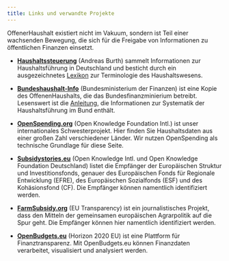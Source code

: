 ```yaml
---
title: Links und verwandte Projekte
---
```


OffenerHaushalt existiert nicht im Vakuum, sondern ist Teil einer wachsenden Bewegung, die sich für die Freigabe von Informationen zu öffentlichen Finanzen einsetzt.

* **[Haushaltssteuerung](http://www.haushaltssteuerung.de/)** (Andreas Burth) sammelt Informationen zur Haushaltsführung in Deutschland und besticht durch ein ausgezeichnetes [Lexikon](http://www.haushaltssteuerung.de/lexikon.html) zur Terminologie des Haushaltswesens.

* **[Bundeshaushalt-Info](http://bundeshaushalt-info.de)** (Bundesministerium der Finanzen) ist eine Kopie des OffenenHaushalts, die das Bundesfinanzminierium betreibt. Lesenswert ist die [Anleitung](http://www.bundeshaushalt-info.de/anleitung.html), die Informationen zur Systematik der Haushaltsführung im Bund enthält.

* **[OpenSpending.org](http://openspending.org)** (Open Knowledge Foundation Intl.) ist unser internationales Schwesterprojekt. Hier finden Sie Haushaltsdaten aus einer großen Zahl verschiedener Länder. Wir nutzen OpenSpending als technische Grundlage für diese Seite.

* **[Subsidystories.eu](http://subsidystories.eu/)** (Open Knowledge Intl. und Open Knowledge Foundation Deutschland) listet die Empfänger der Europäischen Struktur und Investitionsfonds, genauer des Europäischen Fonds für Regionale Entwicklung (EFRE), des Europäischen Sozialfonds (ESF) und des Kohäsionsfond (CF). Die Empfänger können namentlich identifiziert werden.

* **[FarmSubsidy.org](http://farmsubsidy.org)** (EU Transparency) ist ein journalistisches Projekt, dass den Mitteln der gemeinsamen europäischen Agrarpolitik auf die Spur geht. Die Empfänger können hier namentlich identifiziert werden.

* **[OpenBudgets.eu](http://openbudgets.eu/)** (Horizon 2020 EU) ist eine Plattform für Finanztransparenz. Mit OpenBudgets.eu können Finanzdaten verarbeitet, visualisiert und analysiert werden. 
